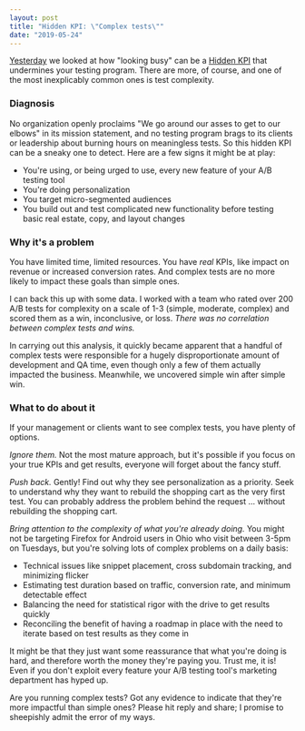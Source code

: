 ```yaml
---
layout: post
title: "Hidden KPI: \"Complex tests\""
date: "2019-05-24"
---
```


[Yesterday](https://briandavidhall.com/hidden-kpi-looking-busy/) we looked at how "looking busy" can be a [Hidden KPI](https://briandavidhall.com/on-the-phenomenon-of-hidden-kpis/) that undermines your testing program. There are more, of course, and one of the most inexplicably common ones is test complexity.

### Diagnosis

No organization openly proclaims "We go around our asses to get to our elbows" in its mission statement, and no testing program brags to its clients or leadership about burning hours on meaningless tests. So this hidden KPI can be a sneaky one to detect. Here are a few signs it might be at play:

- You're using, or being urged to use, every new feature of your A/B testing tool
- You're doing personalization
- You target micro-segmented audiences
- You build out and test complicated new functionality before testing basic real estate, copy, and layout changes

### Why it's a problem

You have limited time, limited resources. You have _real_ KPIs, like impact on revenue or increased conversion rates. And complex tests are no more likely to impact these goals than simple ones.

I can back this up with some data. I worked with a team who rated over 200 A/B tests for complexity on a scale of 1-3 (simple, moderate, complex) and scored them as a win, inconclusive, or loss. _There was no correlation between complex tests and wins._

In carrying out this analysis, it quickly became apparent that a handful of complex tests were responsible for a hugely disproportionate amount of development and QA time, even though only a few of them actually impacted the business. Meanwhile, we uncovered simple win after simple win.

### What to do about it

If your management or clients want to see complex tests, you have plenty of options.

_Ignore them._ Not the most mature approach, but it's possible if you focus on your true KPIs and get results, everyone will forget about the fancy stuff.

_Push back._ Gently! Find out why they see personalization as a priority. Seek to understand why they want to rebuild the shopping cart as the very first test. You can probably address the problem behind the request ... without rebuilding the shopping cart.

_Bring attention to the complexity of what you're already doing._ You might not be targeting Firefox for Android users in Ohio who visit between 3-5pm on Tuesdays, but you're solving lots of complex problems on a daily basis:

- Technical issues like snippet placement, cross subdomain tracking, and minimizing flicker
- Estimating test duration based on traffic, conversion rate, and minimum detectable effect
- Balancing the need for statistical rigor with the drive to get results quickly
- Reconciling the benefit of having a roadmap in place with the need to iterate based on test results as they come in

It might be that they just want some reassurance that what you're doing is hard, and therefore worth the money they're paying you. Trust me, it is! Even if you don't exploit every feature your A/B testing tool's marketing department has hyped up.

Are you running complex tests? Got any evidence to indicate that they're more impactful than simple ones? Please hit reply and share; I promise to sheepishly admit the error of my ways.
